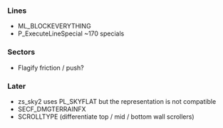 ### Lines
- ML_BLOCKEVERYTHING
- P_ExecuteLineSpecial ~170 specials

### Sectors
- Flagify friction / push?

### Later
- zs_sky2 uses PL_SKYFLAT but the representation is not compatible
- SECF_DMGTERRAINFX
- SCROLLTYPE (differentiate top / mid / bottom wall scrollers)
